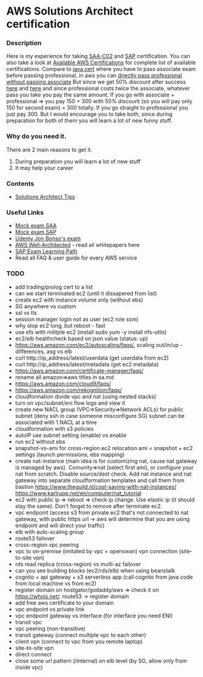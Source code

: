 # AWS Solutions Architect certification


### Description
Here is my experience for taking [SAA-C02](https://aws.amazon.com/certification/certified-solutions-architect-associate) and [SAP](https://aws.amazon.com/certification/certified-solutions-architect-professional) certification.
You can also take a look at [Available AWS Certifications](https://aws.amazon.com/certification) for complete list of available certifications.
Compare to [java cert](https://github.com/dgaydukov/cert-ocpjp11) where you have to pass associate exam before passing professional, in aws you can 
[directly pass professional without passing associate](https://aws.amazon.com/about-aws/whats-new/2018/10/announcing-more-flexibility-for-aws-certification-exams) 
But since we get 50% discount after success [here](https://aws.amazon.com/certification/benefits/) 
and [here](https://aws.amazon.com/about-aws/whats-new/2019/02/new-aws-certification-policies-offer-more-choices-flexibility/) and since professional costs twice the associate, whatever pass you take you pay the same amount.
If you go with associate + professional => you pay 150 + 300 with 50% discount (so you will pay only 150 for second exam) = 300 totally. 
If you go straight to professional you just pay 300. But I would encourage you to take both, since during preparation for both of them you will learn a lot of new funny stuff.


### Why do you need it.
There are 2 main reasons to get it.
1. During preparation you will learn a lot of new stuff
2. It may help your career


### Contents
* [Solutions Architect Tips](https://github.com/dgaydukov/cert-aws-sa/blob/master/files/sa.md)


### Useful Links
* [Mock exam SAA](https://www.whizlabs.com/aws-solutions-architect-associate)
* [Mock exam SAP](https://www.whizlabs.com/aws-solutions-architect-professional)
* [Udemy Jon Bonso's exam](https://www.udemy.com/course/aws-certified-solutions-architect-associate-amazon-practice-exams-saa-c02/)
* [AWS Well-Architected](https://aws.amazon.com/architecture/well-architected/) - read all whitepapers here
* [SAP Exam Learning Path](https://jayendrapatil.com/aws-certified-solution-architect-professional-exam-learning-path/)
* Read all FAQ & user guide for every AWS service


### TODO
* add trading/prolog cert to a list
* can we start terminated ec2 (until it dissapered from list)
* create ec2 with instance volume only (without ebs)
* SG anywhere vs custom
* ssl vs tls
* session manager login not as user (ec2 role ssm)
* why stop ec2 long, but reboot - fast
* use efs with militple ec2 (install sudo yum -y install nfs-utils)
* ec2/elb healthcheck based on json value (status: up)
* https://aws.amazon.com/ec2/autoscaling/faqs/, scaling out/in/up - differences, asg vs elb
* curl http://ip_address/latest/userdata (get userdata from ec2)
* curl http://ip_address/latest/metadata (get ec2 metadata)
* https://aws.amazon.com/certificate-manager/faqs/
* rename all amazon=>aws titles in sa.md
* https://aws.amazon.com/cloud9/faqs/
* https://aws.amazon.com/rekognition/faqs/
* cloudformation divide vpc and nat (using nested stacks)
* turn on vpc/subnet/eni flow logs and view it
* create new NACL group (VPC=>Security=>Network ACLs) for public subnet (deny ssh in case someone misconfigure SG)
subnet can be associated with 1 NACL at a time
* cloudformation with s3 policies
* autoIP use subnet setting (enable) vs enable
* run ec2 without ebs
* snapshot-vs-ami for cross-region ec2 relocation
ami = snapshot + ec2 settings (launch permissions, ebs mapping)
* create nat-instance (main idea is for customizing nat, cause nat gateway is managed by aws). Comunity=>nat (select first ami), or configure your nat from scratch. 
Disable source/dest check. Add nat instance and nat gateway into separate cloudformation templates and call them from bastion
https://www.theguild.nl/cost-saving-with-nat-instances/
https://www.karlrupp.net/en/computer/nat_tutorial
* ec2 with public ip => reboot => check ip change. Use elastic ip (it should stay the same). Don't forget to remove after terminate ec2.
* vpc endpoint (access s3 from private ec2 that's not connected to nat gateway, with public https url -> aws will determine that you are using endpoint and will direct your traffic)
* elb with auto-scaling group
* route53 failover
* cross-region vpc peering
* vpc to on-premise (imitated by vpc + openswan) vpn connection (site-to-site vpn)
* rds read replica (cross-region) vs multi-az failover
* can you see building blocks (ec2/rds/elb) when using beanstalk
* cognito + api gateway + s3 serverless app (call cognito from java code from local machine vs from ec2)
* register domain on hostgator/godaddy/aws => check it on https://whois.net/. route53 -> register domain
* add free aws certificate to your domain
* vpc endpoint vs private link
* vpc endpoint gateway vs interface (for interface you need ENI)
* transit vpc
* vpc peering (non-transitive)
* transit gateway (connect multiple vpc to each other)
* client vpn (connect to vpc from you remote laptop)
* site-to-site vpn
* direct connect
* close some url pattern (/internal) on elb level (by SG, allow only from inside vpc)